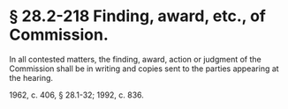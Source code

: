 # § 28.2-218 Finding, award, etc., of Commission.

<p>In all contested matters, the finding, award, action or judgment of the Commission shall be in writing and copies sent to the parties appearing at the hearing.</p><p>1962, c. 406, § 28.1-32; 1992, c. 836.</p>